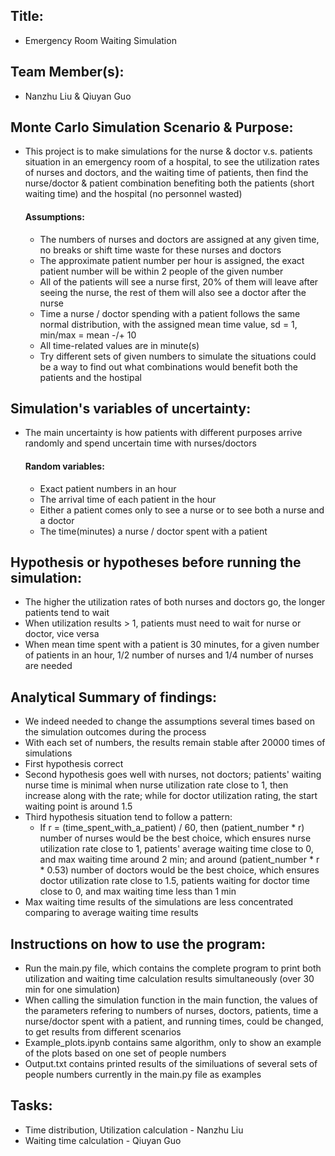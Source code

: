 ## Title: 
- Emergency Room Waiting Simulation
## Team Member(s): 
- Nanzhu Liu & Qiuyan Guo

## Monte Carlo Simulation Scenario & Purpose:
- This project is to make simulations for the nurse & doctor v.s. patients situation in an emergency room of a hospital, to see the utilization rates of nurses and doctors, and the waiting time of patients, then find the nurse/doctor & patient combination benefiting both the patients (short waiting time) and the hospital (no personnel wasted)
  #### Assumptions:
  - The numbers of nurses and doctors are assigned at any given time, no breaks or shift time waste for these nurses and doctors
  - The approximate patient number per hour is assigned, the exact patient number will be within 2 people of the given number
  - All of the patients will see a nurse first, 20% of them will leave after seeing the nurse, the rest of them will also see a doctor after the nurse
  - Time a nurse / doctor spending with a patient follows the same normal distribution, with the assigned mean time value, sd = 1, min/max = mean -/+ 10
  - All time-related values are in minute(s)
  - Try different sets of given numbers to simulate the situations could be a way to find out what combinations would benefit both the patients and the hostipal

## Simulation's variables of uncertainty:
- The main uncertainty is how patients with different purposes arrive randomly and spend uncertain time with nurses/doctors
  #### Random variables:
  - Exact patient numbers in an hour
  - The arrival time of each patient in the hour
  - Either a patient comes only to see a nurse or to see both a nurse and a doctor
  - The time(minutes) a nurse / doctor spent with a patient

## Hypothesis or hypotheses before running the simulation:
- The higher the utilization rates of both nurses and doctors go, the longer patients tend to wait 
- When utilization results > 1, patients must need to wait for nurse or doctor, vice versa
- When mean time spent with a patient is 30 minutes, for a given number of patients in an hour, 1/2 number of nurses and 1/4 number of nurses are needed

## Analytical Summary of findings: 
- We indeed needed to change the assumptions several times based on the simulation outcomes during the process
- With each set of numbers, the results remain stable after 20000 times of simulations
- First hypothesis correct
- Second hypothesis goes well with nurses, not doctors; patients' waiting nurse time is minimal when nurse utilization rate close to 1, then increase along with the rate; while for doctor utilization rating, the start waiting point is around 1.5
- Third hypothesis situation tend to follow a pattern: 
    - If r = (time_spent_with_a_patient) / 60, then (patient_number * r) number of nurses would be the best choice, which ensures nurse utilization rate close to 1, patients' average waiting time close to 0, and max waiting time around 2 min; and around (patient_number * r * 0.53) number of doctors would be the best choice, which ensures doctor utilization rate close to 1.5, patients waiting for doctor time close to 0, and max waiting time less than 1 min
- Max waiting time results of the simulations are less concentrated comparing to average waiting time results

## Instructions on how to use the program:
- Run the main.py file, which contains the complete program to print both utilization and waiting time calculation results simultaneously (over 30 min for one simulation)
- When calling the simulation function in the main function, the values of the parameters refering to numbers of nurses, doctors, patients, time a nurse/doctor spent with a patient, and running times, could be changed, to get results from different scenarios
- Example_plots.ipynb contains same algorithm, only to show an example of the plots based on one set of people numbers
- Output.txt contains printed results of the similuations of several sets of people numbers currently in the main.py file as examples

## Tasks:
- Time distribution, Utilization calculation - Nanzhu Liu
- Waiting time calculation - Qiuyan Guo
